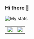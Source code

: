 ### Hi there 👋

<!--
**abhijeet141/abhijeet141** is a ✨ _special_ ✨ repository because its `README.md` (this file) appears on your GitHub profile.

Here are some ideas to get you started:

- 🔭 I’m currently working on ...
- 🌱 I’m currently learning ...
- 👯 I’m looking to collaborate on ...
- 🤔 I’m looking for help with ...
- 💬 Ask me about ...
- 📫 How to reach me: ...
- 😄 Pronouns: ...
- ⚡ Fun fact: ...
-->

![My stats](https://github-readme-stats.vercel.app/api?username=abhijeet141&theme=radical)

<table><tr><td><img src="https://github-readme-stats.vercel.app/api/top-langs/?username=abhijeet141&layout=compact"/></td><td><img src="https://github-readme-streak-stats.herokuapp.com/?user=abhijeet141"/></td></tr></table>





